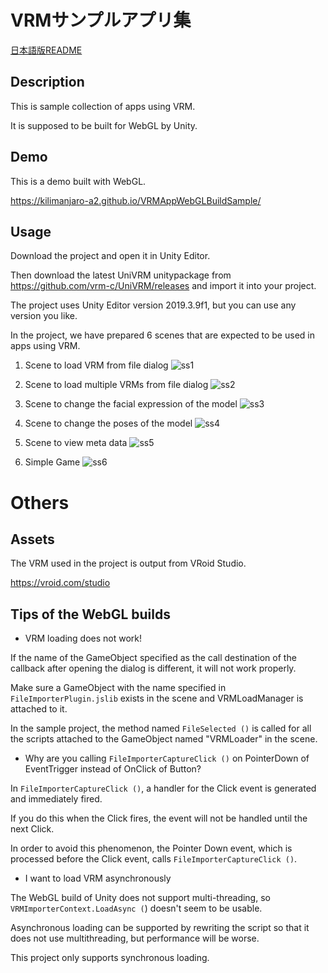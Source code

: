 # VRMサンプルアプリ集


[日本語版README](https://github.com/Kilimanjaro-a2/VRMAppWebGLBuildSample/blob/master/README.md)

## Description

This is sample collection of apps using VRM.

It is supposed to be built for WebGL by Unity.

## Demo
This is a demo built with WebGL.

https://kilimanjaro-a2.github.io/VRMAppWebGLBuildSample/

## Usage

Download the project and open it in Unity Editor.

Then download the latest UniVRM unitypackage from https://github.com/vrm-c/UniVRM/releases and import it into your project.

The project uses Unity Editor version 2019.3.9f1, but you can use any version you like.


In the project, we have prepared 6 scenes that are expected to be used in apps using VRM.

1. Scene to load VRM from file dialog
![ss1](https://github.com/Kilimanjaro-a2/VRMAppWebGLBuildSample/blob/master/ScreenShots/ss1.PNG)

2. Scene to load multiple VRMs from file dialog
![ss2](https://github.com/Kilimanjaro-a2/VRMAppWebGLBuildSample/blob/master/ScreenShots/ss2.PNG)

3. Scene to change the facial expression of the model
![ss3](https://github.com/Kilimanjaro-a2/VRMAppWebGLBuildSample/blob/master/ScreenShots/ss3.PNG)

4. Scene to change the poses of the model
![ss4](https://github.com/Kilimanjaro-a2/VRMAppWebGLBuildSample/blob/master/ScreenShots/ss4.PNG)

5. Scene to view meta data
![ss5](https://github.com/Kilimanjaro-a2/VRMAppWebGLBuildSample/blob/master/ScreenShots/ss5.PNG)

6. Simple Game
![ss6](https://github.com/Kilimanjaro-a2/VRMAppWebGLBuildSample/blob/master/ScreenShots/ss6.PNG)


# Others

## Assets

The VRM used in the project is output from VRoid Studio.

https://vroid.com/studio

## Tips of the WebGL builds

- VRM loading does not work!


If the name of the GameObject specified as the call destination of the callback after opening the dialog is different, it will not work properly.

Make sure a GameObject with the name specified in `FileImporterPlugin.jslib` exists in the scene and VRMLoadManager is attached to it.


In the sample project, the method named `FileSelected ()` is called for all the scripts attached to the GameObject named "VRMLoader" in the scene.

- Why are you calling `FileImporterCaptureClick ()` on PointerDown of EventTrigger instead of OnClick of Button?

In `FileImporterCaptureClick ()`, a handler for the Click event is generated and immediately fired.

If you do this when the Click fires, the event will not be handled until the next Click.

In order to avoid this phenomenon, the Pointer Down event, which is processed before the Click event, calls `FileImporterCaptureClick ()`.


- I want to load VRM asynchronously

The WebGL build of Unity does not support multi-threading, so
`VRMImporterContext.LoadAsync (`) doesn't seem to be usable.


Asynchronous loading can be supported by rewriting the script so that it does not use multithreading, but performance will be worse.


This project only supports synchronous loading.
